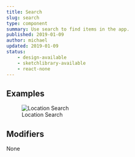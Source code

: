 ```yaml
---
title: Search
slug: search
type: component
summary: Use search to find items in the app.
published: 2019-01-09
author: michael
updated: 2019-01-09
status:
    - design-available
    - sketchlibrary-available
    - react-none
---
```


##  Examples

<figure>
    <img src="/static/images/search-location.png" alt="Location Search">
    <figcaption>Location Search</figcaption>
</figure>

## Modifiers
None